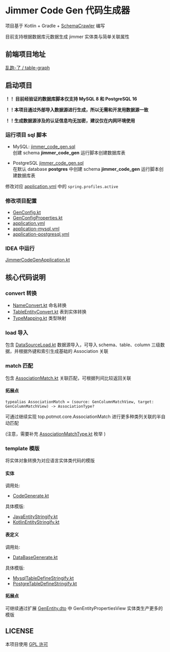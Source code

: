 # Jimmer Code Gen 代码生成器

项目基于 Kotlin + Gradle + [SchemaCrawler](https://github.com/schemacrawler/SchemaCrawler) 编写

目前支持根据数据库元数据生成 jimmer 实体类与简单关联属性

## 前端项目地址

[乱跑-了 / table-graph](https://gitee.com/run-around---whats-wrong/table-graph.git)

## 启动项目

**！！ 目前经验证的数据库脚本仅支持 MySQL 8 和 PostgreSQL 16**

**！！本项目通过外部导入数据源进行生成，所以无需和开发用数据源一致**

**！！生成数据源涉及的认证信息均无加密，建议仅在内网环境使用**

### 运行项目 sql 脚本

- MySQL: 
[jimmer_code_gen.sql](sql%2Fmysql%2Fjimmer_code_gen.sql)  
创建 schema **jimmer_code_gen** 运行脚本创建数据库表

- PostgreSQL
[jimmer_code_gen.sql](sql%2Fpostgresql%2Fjimmer_code_gen.sql)  
在默认 database **postgres** 中创建 schema **jimmer_code_gen** 运行脚本创建数据库表

修改对应 [application.yml](src%2Fmain%2Fresources%2Fapplication.yml) 中的 `spring.profiles.active`

### 修改项目配置

- [GenConfig.kt](src%2Fmain%2Fkotlin%2Ftop%2Fpotmot%2Fconfig%2FGenConfig.kt)
- [GenConfigProperties.kt](src%2Fmain%2Fkotlin%2Ftop%2Fpotmot%2Fconfig%2FGenConfigProperties.kt)
- [application.yml](src%2Fmain%2Fresources%2Fapplication.yml)
- [application-mysql.yml](src%2Fmain%2Fresources%2Fapplication-mysql.yml)
- [application-postgresql.yml](src%2Fmain%2Fresources%2Fapplication-postgresql.yml)

### IDEA 中运行

[JimmerCodeGenApplication.kt](src%2Fmain%2Fkotlin%2Ftop%2Fpotmot%2FJimmerCodeGenApplication.kt)

## 核心代码说明

### convert 转换

- [NameConvert.kt](src%2Fmain%2Fkotlin%2Ftop%2Fpotmot%2Fcore%2Fconvert%2FNameConvert.kt) 命名转换
- [TableEntityConvert.kt](src%2Fmain%2Fkotlin%2Ftop%2Fpotmot%2Fcore%2Fconvert%2FTableEntityConvert.kt) 表到实体转换
- [TypeMapping.kt](src%2Fmain%2Fkotlin%2Ftop%2Fpotmot%2Fcore%2Fconvert%2FTypeMapping.kt) 类型映射

### load 导入

包含 [DataSourceLoad.kt](src%2Fmain%2Fkotlin%2Ftop%2Fpotmot%2Fcore%2Fload%2FDataSourceLoad.kt) 数据源导入，可导入 schema、table、column 三级数据，并根据外键和索引生成基础的 Association 关联

### match 匹配

包含 [AssociationMatch.kt](src%2Fmain%2Fkotlin%2Ftop%2Fpotmot%2Fcore%2Fmatch%2FAssociationMatch.kt) 关联匹配，可根据列间比较返回关联

#### 拓展点

```
typealias AssociationMatch = (source: GenColumnMatchView, target: GenColumnMatchView) -> AssociationType?
```

可通过继续实现 top.potmot.core.AssociationMatch 进行更多种类列关联的半自动匹配

(注意，需要补充 [AssociationMatchType.kt](src%2Fmain%2Fkotlin%2Ftop%2Fpotmot%2Fenumeration%2FAssociationMatchType.kt) 枚举 )

### template 模版

将实体对象转换为对应语言实体类代码的模版

#### 实体

调用处:
- [CodeGenerate.kt](src%2Fmain%2Fkotlin%2Ftop%2Fpotmot%2Fcore%2Fgenerate%2FCodeGenerate.kt)

具体模版:
- [JavaEntityStringify.kt](src%2Fmain%2Fkotlin%2Ftop%2Fpotmot%2Fcore%2Ftemplate%2Fentity%2FJavaEntityStringify.kt)
- [KotlinEntityStringify.kt](src%2Fmain%2Fkotlin%2Ftop%2Fpotmot%2Fcore%2Ftemplate%2Fentity%2FKotlinEntityStringify.kt)

#### 表定义
调用处:
- [DataBaseGenerate.kt](src%2Fmain%2Fkotlin%2Ftop%2Fpotmot%2Fcore%2Fgenerate%2FDataBaseGenerate.kt)

具体模版:
- [MysqlTableDefineStringify.kt](src%2Fmain%2Fkotlin%2Ftop%2Fpotmot%2Fcore%2Ftemplate%2Ftable%2FMysqlTableDefineStringify.kt)
- [PostgreTableDefineStringify.kt](src%2Fmain%2Fkotlin%2Ftop%2Fpotmot%2Fcore%2Ftemplate%2Ftable%2FPostgreTableDefineStringify.kt)

#### 拓展点

可继续通过扩展 [GenEntity.dto](src%2Fmain%2Fdto%2Ftop%2Fpotmot%2Fmodel%2FGenEntity.dto) 中 GenEntityPropertiesView 实体类生产更多的模版

## LICENSE

本项目使用 [GPL 许可](LICENSE)
